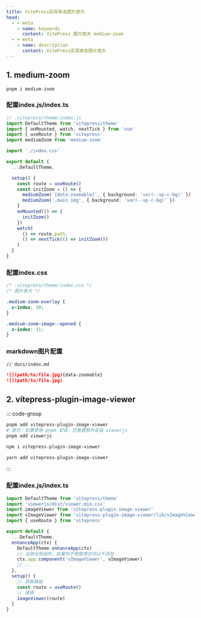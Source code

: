 ```yaml
---
title: VitePress实现单击图片放大
head:
  - - meta
    - name: keywords
      content: VitePress 图片放大 medium-zoom
  - - meta
    - name: description
      content: VitePress实现单击图片放大
---
```


## 1. medium-zoom

```shell
pnpm i medium-zoom
```

### 配置index.js/index.ts

```ts
// .vitepress/theme/index.js
import DefaultTheme from 'vitepress/theme'
import { onMounted, watch, nextTick } from 'vue'
import { useRoute } from 'vitepress'
import mediumZoom from 'medium-zoom'

import './index.css'

export default {
  ...DefaultTheme,

  setup() {
    const route = useRoute()
    const initZoom = () => {
      mediumZoom('[data-zoomable]', { background: 'var(--vp-c-bg)' })
      mediumZoom('.main img', { background: 'var(--vp-c-bg)' })
    }
    onMounted(() => {
      initZoom()
    })
    watch(
      () => route.path,
      () => nextTick(() => initZoom())
    )
  }
}
```

### 配置index.css

```css
/* .vitepress/theme/index.css */
/* 图片放大 */

.medium-zoom-overlay {
  z-index: 30;
}

.medium-zoom-image--opened {
  z-index: 31;
}
```

### markdown图片配置

```md
// docs/index.md

![](path/to/file.jpg){data-zoomable}
![](path/to/file.jpg)
```

## 2. vitepress-plugin-image-viewer

::: code-group

```sh [pnpm]
pnpm add vitepress-plugin-image-viewer
# 提示：如果使用 pnpm 安装，还需要额外安装 viewerjs
pnpm add viewerjs
```

```sh [npm]
npm i vitepress-plugin-image-viewer
```

```sh [yarn]
yarn add vitepress-plugin-image-viewer
```

:::

### 配置index.js/index.ts

```ts
import DefaultTheme from 'vitepress/theme'
import 'viewerjs/dist/viewer.min.css'
import imageViewer from 'vitepress-plugin-image-viewer'
import vImageViewer from 'vitepress-plugin-image-viewer/lib/vImageViewer.vue'
import { useRoute } from 'vitepress'

export default {
  ...DefaultTheme,
  enhanceApp(ctx) {
    DefaultTheme.enhanceApp(ctx)
    // 注册全局组件，如果你不想使用也可以不添加
    ctx.app.component('vImageViewer', vImageViewer)
    // ...
  },
  setup() {
    // 获取路由
    const route = useRoute()
    // 使用
    imageViewer(route)
  }
}
```
